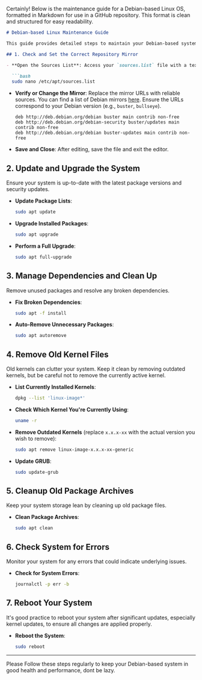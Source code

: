 Certainly! Below is the maintenance guide for a Debian-based Linux OS, formatted in Markdown for use in a GitHub repository. This format is clean and structured for easy readability.

```markdown
# Debian-based Linux Maintenance Guide

This guide provides detailed steps to maintain your Debian-based system, ensuring it uses correct repository mirrors, has up-to-date packages, manages dependencies effectively, and cleans up unnecessary old kernel files.

## 1. Check and Set the Correct Repository Mirror

- **Open the Sources List**: Access your `sources.list` file with a text editor using the command below:

  ```bash
  sudo nano /etc/apt/sources.list
  ```

- **Verify or Change the Mirror**: Replace the mirror URLs with reliable sources. You can find a list of Debian mirrors [here](https://www.debian.org/mirror/list). Ensure the URLs correspond to your Debian version (e.g., `buster`, `bullseye`).

  ```plaintext
  deb http://deb.debian.org/debian buster main contrib non-free
  deb http://deb.debian.org/debian-security buster/updates main contrib non-free
  deb http://deb.debian.org/debian buster-updates main contrib non-free
  ```

- **Save and Close**: After editing, save the file and exit the editor.

## 2. Update and Upgrade the System

Ensure your system is up-to-date with the latest package versions and security updates.

- **Update Package Lists**:

  ```bash
  sudo apt update
  ```

- **Upgrade Installed Packages**:

  ```bash
  sudo apt upgrade
  ```

- **Perform a Full Upgrade**:

  ```bash
  sudo apt full-upgrade
  ```

## 3. Manage Dependencies and Clean Up

Remove unused packages and resolve any broken dependencies.

- **Fix Broken Dependencies**:

  ```bash
  sudo apt -f install
  ```

- **Auto-Remove Unnecessary Packages**:

  ```bash
  sudo apt autoremove
  ```

## 4. Remove Old Kernel Files

Old kernels can clutter your system. Keep it clean by removing outdated kernels, but be careful not to remove the currently active kernel.

- **List Currently Installed Kernels**:

  ```bash
  dpkg --list 'linux-image*'
  ```

- **Check Which Kernel You're Currently Using**:

  ```bash
  uname -r
  ```

- **Remove Outdated Kernels** (replace `x.x.x-xx` with the actual version you wish to remove):

  ```bash
  sudo apt remove linux-image-x.x.x-xx-generic
  ```

- **Update GRUB**:

  ```bash
  sudo update-grub
  ```

## 5. Cleanup Old Package Archives

Keep your system storage lean by cleaning up old package files.

- **Clean Package Archives**:

  ```bash
  sudo apt clean
  ```

## 6. Check System for Errors

Monitor your system for any errors that could indicate underlying issues.

- **Check for System Errors**:

  ```bash
  journalctl -p err -b
  ```

## 7. Reboot Your System

It's good practice to reboot your system after significant updates, especially kernel updates, to ensure all changes are applied properly.

- **Reboot the System**:

  ```bash
  sudo reboot
  ```

---

Please Follow these steps regularly to keep your Debian-based system in good health and performance, dont be lazy. 
```

